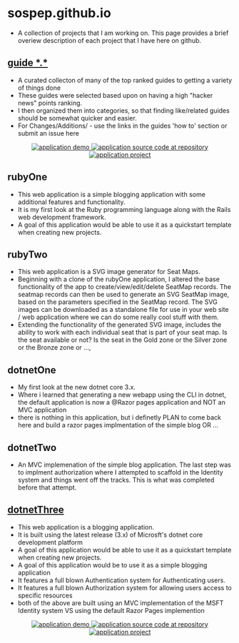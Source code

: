 # sospep.github.io
- A collection of projects that I am working on. This page provides a brief overiew description of each project that I have here on github. 

## [guide \*.\*](https://sospep.github.io/guide/)
- A curated collecton of many of the top ranked guides to getting a variety of things done
- These guides were selected based upon on having a high "hacker news" points ranking.
- I then organized them into categories, so that finding like/related guides should be somewhat quicker and easier.
- For Changes/Additions/ - use the links in the guides 'how to' section or submit an issue here

<p align="center">
  <a href="https://sospep.github.io/guide">
    <img src="https://img.shields.io/badge/Demo---v--013-blue" alt="application demo">
  </a>
  <a href="https://github.com/sospep/guide">
    <img src="https://img.shields.io/badge/source-github-lightgrey.svg?longCache=true" alt="application source code at repository">
  </a>
  <a href="http://sospep.org/">
    <img src="https://img.shields.io/badge/Project-status-blueviolet.svg?longCache=true" alt="application project">
  </a>
</p>
                                         
## rubyOne 
- This web application is a simple blogging application with some additional features and functionality. 
- It is my first look at the Ruby programming language along with the Rails web development framework. 
- A goal of this application would be able to use it as a quickstart template when creating new projects. 

## rubyTwo 
- This web application is a SVG image generator for Seat Maps. 
- Beginning with a clone of the rubyOne application, I altered the base functionality of the app to create/view/edit/delete SeatMap records. The seatmap records can then be used to generate an SVG SeatMap image, based on the parameters specified in the SeatMap record. The SVG images can be downloaded as a standalone file for use in your web site / web application where we can do some really cool stuff with them.
- Extending the functionality of the generated SVG image, includes the ability to work with each individual seat that is part of your seat map. Is the seat available or not? Is the seat in the Gold zone or the Silver zone or the Bronze zone or ...,  

## dotnetOne 
- My first look at the new dotnet core 3.x.
- Where i learned that generating a new webapp using the CLI in dotnet, the default application is now a @Razor pages application and NOT an MVC application 
- there is nothing in this application, but i definetly PLAN to come back here and build a razor pages implmentation of the simple blog OR ...

## dotnetTwo
- An MVC implemenation of the simple blog application. The last step was to implment authorization where I attempted to scaffold in the Identity system and things went off the tracks. This is what was completed before that attempt. 

## [dotnetThree](http://blog.sospep.org)
- This web application is a blogging application.
- It is built using the latest release (3.x) of Microsft's dotnet core development platform
- A goal of this application would be able to use it as a quickstart template when creating new projects.
- A goal of this application would be to use it as a simple blogging application
- It features a full blown Authentication system for Authenticating users. 
- It features a full blown Authorization system for allowing users access to specific resources
- both of the above are built using an MVC implementation of the MSFT Identity system VS using the default Razor Pages implemention

<p align="center">
  <a href="http://blog.sospep.org">
    <img src="https://img.shields.io/badge/Demo---v--018-blue" alt="application demo">
  </a>
  <a href="https://github.com/sospep/dotnetThree">
    <img src="https://img.shields.io/badge/source-github-lightgrey.svg?longCache=true" alt="application source code at repository">
  </a>
  <a href="https://github.com/sospep/dotnetThree/projects">
    <img src="https://img.shields.io/badge/Project-status-blueviolet.svg?longCache=true" alt="application project">
  </a>
</p>
